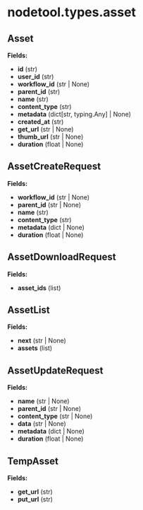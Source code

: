 # nodetool.types.asset

## Asset

**Fields:**
- **id** (str)
- **user_id** (str)
- **workflow_id** (str | None)
- **parent_id** (str)
- **name** (str)
- **content_type** (str)
- **metadata** (dict[str, typing.Any] | None)
- **created_at** (str)
- **get_url** (str | None)
- **thumb_url** (str | None)
- **duration** (float | None)


## AssetCreateRequest

**Fields:**
- **workflow_id** (str | None)
- **parent_id** (str | None)
- **name** (str)
- **content_type** (str)
- **metadata** (dict | None)
- **duration** (float | None)


## AssetDownloadRequest

**Fields:**
- **asset_ids** (list)


## AssetList

**Fields:**
- **next** (str | None)
- **assets** (list)


## AssetUpdateRequest

**Fields:**
- **name** (str | None)
- **parent_id** (str | None)
- **content_type** (str | None)
- **data** (str | None)
- **metadata** (dict | None)
- **duration** (float | None)


## TempAsset

**Fields:**
- **get_url** (str)
- **put_url** (str)


